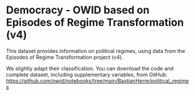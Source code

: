 # Democracy - OWID based on Episodes of Regime Transformation (v4)

This dataset provides information on political regimes, using data from the Episodes of Regime Transformation project (v4).

We slightly adapt their classification. You can download the code and complete dataset, including supplementary variables, from GitHub: https://github.com/owid/notebooks/tree/main/BastianHerre/political_regimes
